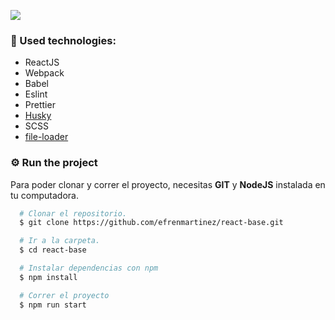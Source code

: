 ![](https://res.cloudinary.com/efrenmartinez/image/upload/v1628187118/covers-github/react-examples-hooks_ikx3jv.png)

### 🎯 Used technologies:
  * ReactJS
  * Webpack
  * Babel
  * Eslint
  * Prettier
  * [Husky](https://typicode.github.io/husky/#/)
  * SCSS
  * [file-loader](https://github.com/webpack-contrib/file-loader)

### ⚙️ Run the project

Para poder clonar y correr el proyecto, necesitas **GIT**  y **NodeJS** instalada en tu computadora.

```bash
  # Clonar el repositorio.
  $ git clone https://github.com/efrenmartinez/react-base.git

  # Ir a la carpeta.
  $ cd react-base

  # Instalar dependencias con npm
  $ npm install

  # Correr el proyecto
  $ npm run start
```
